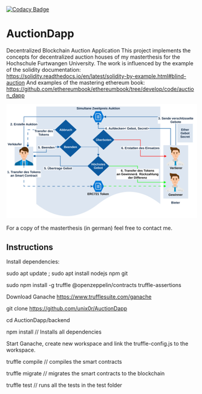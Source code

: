 [![Codacy Badge](https://app.codacy.com/project/badge/Grade/4259bd70e892469fb580230dbee56d3e)](https://www.codacy.com?utm_source=github.com&amp;utm_medium=referral&amp;utm_content=unix0r/AuctionDapp&amp;utm_campaign=Badge_Grade)
# AuctionDapp
Decentralized Blockchain Auction Application
This project implements the concepts for decentralized auction houses of my masterthesis for the Hochschule Furtwangen University.
The work is influenced by the example of the solidity documentation: <https://solidity.readthedocs.io/en/latest/solidity-by-example.html#blind-auction>
And examples of the mastering ethereum book: <https://github.com/ethereumbook/ethereumbook/tree/develop/code/auction_dapp>

![Vickrey Auction](SSPA.svg)

For a copy of the masterthesis (in german) feel free to contact me.

## Instructions
Install dependencies:

sudo apt update ; sudo apt install nodejs npm git

sudo npm install -g truffle @openzeppelin/contracts truffle-assertions

Download Ganache <https://www.trufflesuite.com/ganache>

git clone <https://github.com/unix0r/AuctionDapp>

cd AuctionDapp/backend

npm install // Installs all dependencies

Start Ganache, create new workspace and link the truffle-config.js to the workspace.

truffle compile // compiles the smart contracts

truffle migrate // migrates the smart contracts to the blockchain

truffle test // runs all the tests in the test folder
